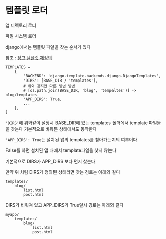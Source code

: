 # 템플릿 로더

앱 디렉토리 로더

파일 시스템 로더

django에서는 템플릿 파일을 찾는 순서가 있다

참조 : [장고 템플릿 재정의](https://docs.djangoproject.com/en/3.1/howto/overriding-templates/)

```
TEMPLATES = 
    {
        'BACKEND': 'django.template.backends.django.DjangoTemplates',
        'DIRS': [BASE_DIR / 'templates'],
        # 위와 같지만 다른 방법 방법
        # [os.path.join(BASE_DIR, 'blog', 'tempaltes')] -> blog/templates
        'APP_DIRS': True,
        ...
    },
]
```

`'DIRS'`에 위와같이 설정시 BASE_DIR에 있는 templates 폴더에서 template 파일들을 찾는다
기본적으로 비워둔 상태에서도 동작한다

 `'APP_DIRS': True`는  설치된 앱의 templates를 찾아가는지의 여부이다

False를 하면 설치된 앱 내에서 template파일을 찾지 않는다



기본적으로 DIRS가 APP_DIRS 보다 먼저 찾는다

만약 위 처럼 DIRS가 정의된 상태라면 찾는 경로는 아래와 같다

```
templates/
    blog/
        list.html
        post.html
```



DIRS가 비워져 있고 APP_DIRS가 True일시 경로는 아래와 같다

```
myapp/
    templates/
        blog/
            list.html
            post.html
```